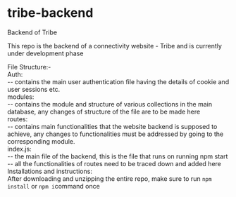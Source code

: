 # tribe-backend
Backend of Tribe

This repo is the backend of a connectivity website - Tribe and is currently under development phase

File Structure:-
<br>
Auth: 
<br>
-- contains the main user authentication file having the details of cookie and user sessions etc.
<br>
modules:
<br>
-- contains the module and structure of various collections in the main database, any changes of structure of the file are to be made here
<br>
routes:
<br>
-- contains main functionalities that the website backend is supposed to achieve, any changes to functionalities must be addressed by going to the corresponding module.
<br>
index.js:
<br>
-- the main file of the backend, this is the file that runs on running npm start
<br>
-- all the functionalities of routes need to be traced down and added here
<br>
Installations and instructions:
<br>
After downloading and unzipping the entire repo, make sure to run `npm install` or `npm i`command once
